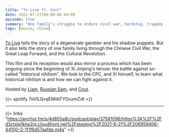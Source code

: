 ```yaml
---
title: "To Live ft. Cnut"
date: 2021-07-21T00:00:00-04:00
episode: true
summary: "One family's struggle to endure civil war, hardship, tragedy, and shadow puppets."
tags: [movie, china]
---
```


[To Live](https://letterboxd.com/film/to-live/) tells the story of a degenerate gambler and his shadow puppets. But it also tells the story of one family living through the Chinese Civil War, the Great Leap Forward, and the Cultural Revolution.

This film and its reception would also mirror a process which has been ongoing since the beginning of Xi Jinping's tenure: the battle against so-called "historical nihilism". We look to the CPC, and Xi himself, to learn what historical nihilism is and how we can fight against it.

Hosted by [Liam](https://twitter.com/LegoRacers2), [Russian Sam](https://twitter.com/OverproducedPMC), and [Cnut](https://twitter.com/cnut_real).

{{< spotify 7oVlLQvqEMiibTYOuxmZdt >}}

---

{{< links "https://anchor.fm/s/4d855a8c/podcast/play/37581096/https%3A%2F%2Fd3ctxlq1ktw2nl.cloudfront.net%2Fstaging%2F2021-6-21%2F206959406-44100-2-1f1f6d57aafde.m4a" >}}
